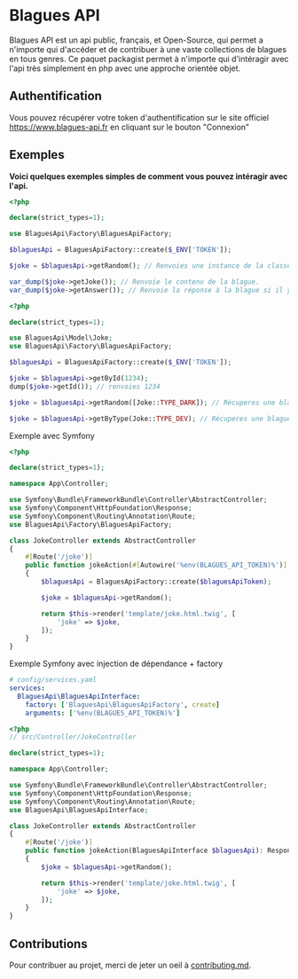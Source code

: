 # Blagues API

Blagues API est un api public, français, et Open-Source, qui permet a n'importe qui d'accéder et de contribuer à une vaste collections de blagues en tous genres. Ce paquet packagist permet à n'importe qui d'intéragir avec l'api très simplement en php avec une approche orientée objet.

## Authentification

Vous pouvez récupérer votre token d'authentification sur le site officiel https://www.blagues-api.fr en cliquant sur le bouton "Connexion"

## Exemples

**Voici quelques exemples simples de comment vous pouvez intéragir avec l'api.**

```php
<?php

declare(strict_types=1);

use BlaguesApi\Factory\BlaguesApiFactory;

$blaguesApi = BlaguesApiFactory::create($_ENV['TOKEN']);

$joke = $blaguesApi->getRandom(); // Renvoies une instance de la classe BlaguesApi\Model\Joke

var_dump($joke->getJoke()); // Renvoie le contenu de la blague.
var_dump($joke->getAnswer()); // Renvoie la réponse à la blague si il y en a une.
```

```php
<?php

declare(strict_types=1);

use BlaguesApi\Model\Joke;
use BlaguesApi\Factory\BlaguesApiFactory;

$blaguesApi = BlaguesApiFactory::create($_ENV['TOKEN']);

$joke = $blaguesApi->getById(1234);
dump($joke->getId()); // renvoies 1234

$joke = $blaguesApi->getRandom([Joke::TYPE_DARK]); // Récuperes une blague aléatoire de n'importe quel type excepté `Joke::TYPE_DARK`.

$joke = $blaguesApi->getByType(Joke::TYPE_DEV); // Récuperes une blague aléatoire de type `Joke::TYPE_DEV`.
```

Exemple avec Symfony
```php
<?php

declare(strict_types=1);

namespace App\Controller;

use Symfony\Bundle\FrameworkBundle\Controller\AbstractController;
use Symfony\Component\HttpFoundation\Response;
use Symfony\Component\Routing\Annotation\Route;
use BlaguesApi\Factory\BlaguesApiFactory;

class JokeController extends AbstractController
{
    #[Route('/joke')]
    public function jokeAction(#[Autowire('%env(BLAGUES_API_TOKEN)%')] string $blaguesApiToken): Response
    {
        $blaguesApi = BlaguesApiFactory::create($blaguesApiToken);

        $joke = $blaguesApi->getRandom();

        return $this->render('template/joke.html.twig', [
            'joke' => $joke,
        ]);
    }
}
```

Exemple Symfony avec injection de dépendance + factory
```yaml
# config/services.yaml
services:
  BlaguesApi\BlaguesApiInterface:
    factory: ['BlaguesApi\BlaguesApiFactory', create]
    arguments: ['%env(BLAGUES_API_TOKEN)%']
```
```php
<?php
// src/Controller/JokeController

declare(strict_types=1);

namespace App\Controller;

use Symfony\Bundle\FrameworkBundle\Controller\AbstractController;
use Symfony\Component\HttpFoundation\Response;
use Symfony\Component\Routing\Annotation\Route;
use BlaguesApi\BlaguesApiInterface;

class JokeController extends AbstractController
{
    #[Route('/joke')]
    public function jokeAction(BlaguesApiInterface $blaguesApi): Response
    {
        $joke = $blaguesApi->getRandom();

        return $this->render('template/joke.html.twig', [
            'joke' => $joke,
        ]);
    }
}
```

## Contributions
Pour contribuer au projet, merci de jeter un oeil à [contributing.md](./contributing.md).
